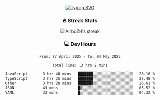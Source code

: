 
<div align="center">
  <a href="https://git.io/typing-svg"><img src="https://readme-typing-svg.demolab.com?font=Fira+Code&size=30&pause=1000&color=33F7F5&center=true&vCenter=true&width=435&lines=Hi+there+%F0%9F%91%8B+I+am+AirboZH+;Welcome+to+my+Github" alt="Typing SVG" /></a>

<h3>🔥 Streak Stats</h3>

<!-- GitHub Readme Streak Stats - https://github.com/DenverCoder1/github-readme-streak-stats -->
<p>
  <a href="https://github.com/DenverCoder1/github-readme-streak-stats">
    <img title="🔥 Get streak stats for your profile at git.io/streak-stats" alt="AirboZH's streak" src="https://streak-stats.demolab.com/?user=AirboZH&theme=monokai-metallian&hide_border=true"/>
  </a>
</p>

<h3>💻 Dev Hours</h3>
<!--START_SECTION:waka-->

```txt
From: 27 April 2025 - To: 04 May 2025

Total Time: 13 hrs 2 mins

JavaScript       3 hrs 40 mins   ███████░░░░░░░░░░░░░░░░░░   28.16 %
TypeScript       3 hrs 35 mins   ███████░░░░░░░░░░░░░░░░░░   27.48 %
Other            3 hrs 28 mins   ██████▓░░░░░░░░░░░░░░░░░░   26.61 %
JSON             43 mins         █▒░░░░░░░░░░░░░░░░░░░░░░░   05.52 %
YAML             33 mins         █░░░░░░░░░░░░░░░░░░░░░░░░   04.32 %
```

<!--END_SECTION:waka-->
</div>  
